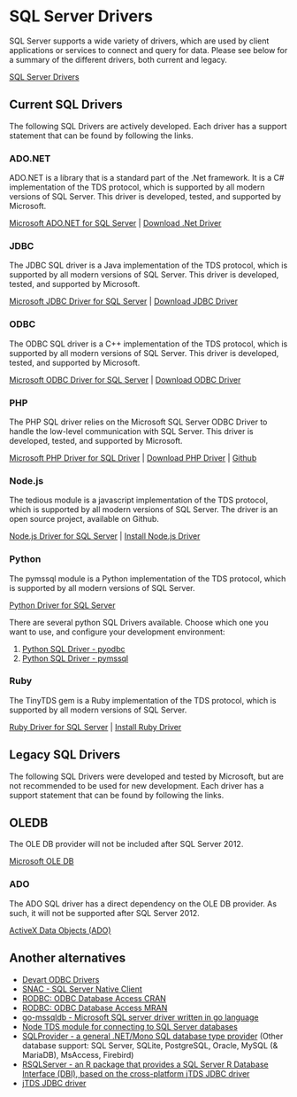 # SQL Server Drivers
SQL Server supports a wide variety of drivers, which are used by client applications or services to connect and query for data.
Please see below for a summary of the different drivers, both current and legacy.

[SQL Server Drivers](https://docs.microsoft.com/en-us/sql/connect/sql-server-drivers)


## Current SQL Drivers
The following SQL Drivers are actively developed. Each driver has a support statement that can be found by following the links.

### ADO.NET
ADO.NET is a library that is a standard part of the .Net framework. It is a C# implementation of the TDS protocol, which is supported by all modern versions of SQL Server.
This driver is developed, tested, and supported by Microsoft.

[Microsoft ADO.NET for SQL Server](https://docs.microsoft.com/en-us/sql/connect/ado-net/microsoft-ado-net-for-sql-server) | [Download .Net Driver](http://www.microsoft.com/net/download/)


### JDBC
The JDBC SQL driver is a Java implementation of the TDS protocol, which is supported by all modern versions of SQL Server. This driver is developed, tested, and supported by Microsoft.

[Microsoft JDBC Driver for SQL Server](https://docs.microsoft.com/en-us/sql/connect/jdbc/microsoft-jdbc-driver-for-sql-server) | [Download JDBC Driver](https://docs.microsoft.com/en-us/sql/connect/jdbc/download-microsoft-jdbc-driver-for-sql-server?view=sql-server-2017)


### ODBC
The ODBC SQL driver is a C++ implementation of the TDS protocol, which is supported by all modern versions of SQL Server. This driver is developed, tested, and supported by Microsoft.

[Microsoft ODBC Driver for SQL Server](https://docs.microsoft.com/en-us/sql/connect/odbc/microsoft-odbc-driver-for-sql-server) | [Download ODBC Driver](https://docs.microsoft.com/en-us/sql/connect/odbc/download-odbc-driver-for-sql-server)


### PHP
The PHP SQL driver relies on the Microsoft SQL Server ODBC Driver to handle the low-level communication with SQL Server. This driver is developed, tested, and supported by Microsoft.

[Microsoft PHP Driver for SQL Driver](https://docs.microsoft.com/en-us/sql/connect/php/microsoft-php-driver-for-sql-server) | [Download PHP Driver](https://www.microsoft.com/en-us/download/details.aspx?id=20098) | [Github](https://github.com/Microsoft/msphpsql)


### Node.js
The tedious module is a javascript implementation of the TDS protocol, which is supported by all modern versions of SQL Server. The driver is an open source project, available on Github.

[Node.js Driver for SQL Server](https://docs.microsoft.com/en-us/sql/connect/node-js/node-js-driver-for-sql-server) | [Install Node.js Driver](http://msdn.microsoft.com/library/mt652094.aspx)


### Python
The pymssql module is a Python implementation of the TDS protocol, which is supported by all modern versions of SQL Server.

[Python Driver for SQL Server](https://docs.microsoft.com/en-us/sql/connect/python/python-driver-for-sql-server)

There are several python SQL Drivers available. Choose which one you want to use, and configure your development environment:
1. [Python SQL Driver - pyodbc](https://docs.microsoft.com/en-us/sql/connect/python/pyodbc/python-sql-driver-pyodbc)
2. [Python SQL Driver - pymssql](https://docs.microsoft.com/en-us/sql/connect/python/pymssql/python-sql-driver-pymssql)


### Ruby
The TinyTDS gem is a Ruby implementation of the TDS protocol, which is supported by all modern versions of SQL Server.

[Ruby Driver for SQL Server](https://docs.microsoft.com/en-us/sql/connect/ruby/ruby-driver-for-sql-server) | [Install Ruby Driver](http://msdn.microsoft.com/library/mt711041.aspx)


## Legacy SQL Drivers
The following SQL Drivers were developed and tested by Microsoft, but are not recommended to be used for new development.
Each driver has a support statement that can be found by following the links.


## OLEDB
The OLE DB provider will not be included after SQL Server 2012.

[Microsoft OLE DB](https://msdn.microsoft.com/library/ms722784.aspx)


### ADO
The ADO SQL driver has a direct dependency on the OLE DB provider. As such, it will not be supported after SQL Server 2012.

[ActiveX Data Objects (ADO)](https://docs.microsoft.com/en-us/sql/ado/guide/data/activex-data-objects-ado)


## Another alternatives
 - [Devart ODBC Drivers](https://www.devart.com/odbc/)
 - [SNAC - SQL Server Native Client](https://docs.microsoft.com/en-us/sql/relational-databases/native-client/sql-server-native-client)
 - [RODBC: ODBC Database Access CRAN](https://mran.microsoft.com/package/RODBC/)
 - [RODBC: ODBC Database Access MRAN](https://mran.microsoft.com/package/RODBC/)
 - [go-mssqldb - Microsoft SQL server driver written in go language](https://github.com/denisenkom/go-mssqldb)
 - [Node TDS module for connecting to SQL Server databases](https://github.com/tediousjs/tedious/)
 - [SQLProvider - a general .NET/Mono SQL database type provider](https://github.com/fsprojects/SQLProvider) (Other database support: SQL Server, SQLite, PostgreSQL, Oracle, MySQL (& MariaDB), MsAccess, Firebird)
 - [RSQLServer - an R package that provides a SQL Server R Database Interface (DBI), based on the cross-platform jTDS JDBC driver](https://github.com/imanuelcostigan/RSQLServer)
 - [jTDS JDBC driver](http://jtds.sourceforge.net/index.html)
